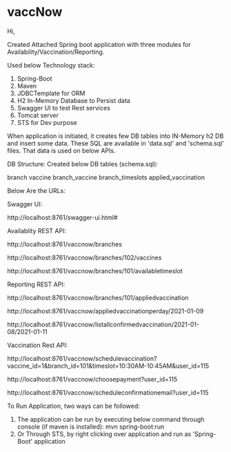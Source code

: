 # vaccNow

Hi,

Created Attached Spring boot application with three modules for Availability/Vaccination/Reporting.

Used below Technology stack:

1. Spring-Boot
2. Maven
3. JDBCTemplate for ORM
4. H2 In-Memory Database to Persist data
5. Swagger UI to test Rest services
6. Tomcat server
7. STS for Dev purpose

When application is initiated, it creates few DB tables into IN-Memory h2 DB and insert some data. These SQL are available in 'data.sql' and 'schema.sql' files. That data is used on below APIs.

DB Structure: Created below DB tables (schema.sql):

branch
vaccine
branch_vaccine
branch_timeslots
applied_vaccination


Below Are the URLs:

Swagger UI:

http://localhost:8761/swagger-ui.html#


Availablity REST API:

http://localhost:8761/vaccnow/branches

http://localhost:8761/vaccnow/branches/102/vaccines

http://localhost:8761/vaccnow/branches/101/availabletimeslot


Reporting REST API:

http://localhost:8761/vaccnow/branches/101/appliedvaccination

http://localhost:8761/vaccnow/appliedvaccinationperday/2021-01-09

http://localhost:8761/vaccnow/listallconfirmedvaccination/2021-01-08/2021-01-11


Vaccination Rest API:

http://localhost:8761/vaccnow/schedulevaccination?vaccine_id=1&branch_id=101&timeslot=10:30AM-10:45AM&user_id=115

http://localhost:8761/vaccnow/choosepayment?user_id=115

http://localhost:8761/vaccnow/scheduleconfirmationemail?user_id=115

To Run Application, two ways can be followed:
1. The application can be run by executing below command through console (if maven is installed):
  mvn spring-boot:run
2. Or Through STS, by right clicking over application and run as 'Spring-Boot' application
